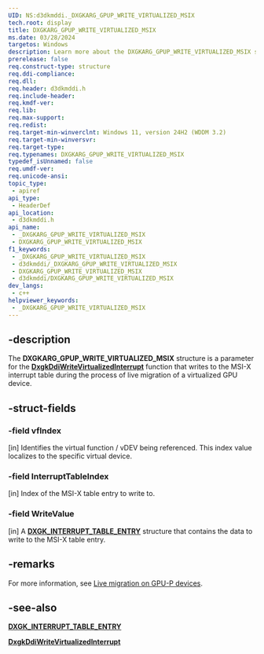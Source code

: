 ```yaml
---
UID: NS:d3dkmddi._DXGKARG_GPUP_WRITE_VIRTUALIZED_MSIX
tech.root: display
title: DXGKARG_GPUP_WRITE_VIRTUALIZED_MSIX
ms.date: 03/28/2024
targetos: Windows
description: Learn more about the DXGKARG_GPUP_WRITE_VIRTUALIZED_MSIX structure.
prerelease: false
req.construct-type: structure
req.ddi-compliance: 
req.dll: 
req.header: d3dkmddi.h
req.include-header: 
req.kmdf-ver: 
req.lib: 
req.max-support: 
req.redist: 
req.target-min-winverclnt: Windows 11, version 24H2 (WDDM 3.2)
req.target-min-winversvr: 
req.target-type: 
req.typenames: DXGKARG_GPUP_WRITE_VIRTUALIZED_MSIX
typedef_isUnnamed: false
req.umdf-ver: 
req.unicode-ansi: 
topic_type:
 - apiref
api_type:
 - HeaderDef
api_location:
 - d3dkmddi.h
api_name:
 - _DXGKARG_GPUP_WRITE_VIRTUALIZED_MSIX
 - DXGKARG_GPUP_WRITE_VIRTUALIZED_MSIX
f1_keywords:
 - _DXGKARG_GPUP_WRITE_VIRTUALIZED_MSIX
 - d3dkmddi/_DXGKARG_GPUP_WRITE_VIRTUALIZED_MSIX
 - DXGKARG_GPUP_WRITE_VIRTUALIZED_MSIX
 - d3dkmddi/DXGKARG_GPUP_WRITE_VIRTUALIZED_MSIX
dev_langs:
 - c++
helpviewer_keywords:
 - _DXGKARG_GPUP_WRITE_VIRTUALIZED_MSIX
---
```


## -description

The **DXGKARG_GPUP_WRITE_VIRTUALIZED_MSIX** structure is a parameter for the [**DxgkDdiWriteVirtualizedInterrupt**](nc-d3dkmddi-dxgkddi_writevirtualizedinterrupt.md) function that writes to the MSI-X interrupt table during the process of live migration of a virtualized GPU device.

## -struct-fields

### -field vfIndex

[in] Identifies the virtual function / vDEV being referenced. This index value localizes to the specific virtual device.

### -field InterruptTableIndex

[in] Index of the MSI-X table entry to write to.

### -field WriteValue

[in] A [**DXGK_INTERRUPT_TABLE_ENTRY**](ns-d3dkmddi-dxgk_interrupt_table_entry.md) structure that contains the data to write to the MSI-X table entry.

## -remarks

For more information, see [Live migration on GPU-P devices](/windows-hardware/drivers/display/live-migration-on-gpup-devices).

## -see-also

[**DXGK_INTERRUPT_TABLE_ENTRY**](ns-d3dkmddi-dxgk_interrupt_table_entry.md)

[**DxgkDdiWriteVirtualizedInterrupt**](nc-d3dkmddi-dxgkddi_writevirtualizedinterrupt.md)  
